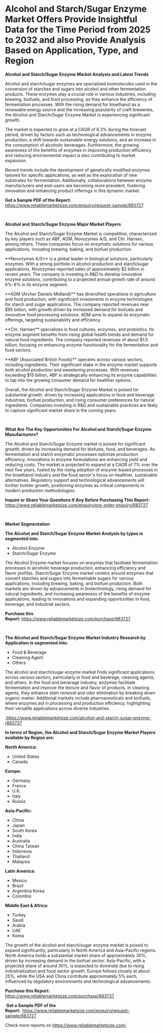 <p><h1>Alcohol and Starch/Sugar Enzyme Market Offers Provide Insightful Data for the Time Period from 2025 to 2032 and also Provide Analysis Based on Application, Type, and Region</h1></p><p><strong>Alcohol and Starch/Sugar Enzyme Market Analysis and Latest Trends</strong></p>
<p><p>Alcohol and starch/sugar enzymes are specialized biomolecules used in the conversion of starches and sugars into alcohol and other fermentation products. These enzymes play a crucial role in various industries, including brewing, biofuels, and food processing, as they enhance the efficiency of fermentation processes. With the rising demand for bioethanol as a renewable energy source and the increasing popularity of craft breweries, the Alcohol and Starch/Sugar Enzyme Market is experiencing significant growth.</p><p>The market is expected to grow at a CAGR of 8.3% during the forecast period, driven by factors such as technological advancements in enzyme production, a shift towards sustainable energy solutions, and an increase in the consumption of alcoholic beverages. Furthermore, the growing awareness of the benefits of enzymes in improving production efficiency and reducing environmental impact is also contributing to market expansion. </p><p>Recent trends include the development of genetically modified enzymes tailored for specific applications, as well as the exploration of new substrates for fermentation. Additionally, collaborations between enzyme manufacturers and end-users are becoming more prevalent, fostering innovation and enhancing product offerings in this dynamic market.</p></p>
<p><strong>Get a Sample PDF of the Report:&nbsp;</strong> <a href="https://www.reliablemarketsize.com/enquiry/request-sample/883727?utm_campaign=2778&utm_medium=2&utm_source=Github&utm_content=ia&utm_term=02042025&utm_id=alcohol-and-starchsugar-enzyme">https://www.reliablemarketsize.com/enquiry/request-sample/883727</a></p>
<p>&nbsp;</p>
<p><strong>Alcohol and Starch/Sugar Enzyme Major Market Players</strong></p>
<p><p>The Alcohol and Starch/Sugar Enzyme Market is competitive, characterized by key players such as ABF, ADM, Novozymes A/S, and Chr. Hansen, among others. These companies focus on enzymatic solutions for various applications, including brewing, baking, and biofuel production.</p><p>**Novozymes A/S** is a global leader in biological solutions, particularly enzymes. With a strong portfolio in alcohol production and starch/sugar applications, Novozymes reported sales of approximately $2 billion in recent years. The company is investing in R&D to develop innovative enzyme solutions, contributing to a projected annual growth rate of around 6%-8% in its enzyme segment.</p><p>**ADM (Archer Daniels Midland)** has diversified operations in agriculture and food production, with significant investments in enzyme technologies for starch and sugar applications. The company reported revenues near $85 billion, with growth driven by increased demand for biofuels and innovative food processing solutions. ADM aims to expand its enzymatic offerings, targeting sustainability and efficiency.</p><p>**Chr. Hansen** specializes in food cultures, enzymes, and probiotics. Its enzyme segment benefits from rising global health trends and demand for natural food ingredients. The company reported revenues of about $1.5 billion, focusing on enhancing enzyme functionality for the fermentation and food sectors.</p><p>**ABF (Associated British Foods)** operates across various sectors, including ingredients. Their significant stake in the enzyme market supports both alcohol production and sweetening processes. With revenues exceeding $15 billion, ABF is strategically enhancing its enzyme capabilities to tap into the growing consumer demand for healthier options.</p><p>Overall, the Alcohol and Starch/Sugar Enzyme Market is poised for substantial growth, driven by increasing applications in food and beverage industries, biofuel production, and rising consumer preferences for natural ingredients. Companies investing in R&D and sustainable practices are likely to capture significant market share in the coming years.</p></p>
<p>&nbsp;</p>
<p><strong>What Are The Key Opportunities For Alcohol and Starch/Sugar Enzyme Manufacturers?</strong></p>
<p><p>The Alcohol and Starch/Sugar Enzyme market is poised for significant growth, driven by increasing demand for biofuels, food, and beverages. As fermentation and starch enzymatic processes optimize production efficiency, innovations in enzyme formulations are enhancing yield and reducing costs. The market is projected to expand at a CAGR of 7% over the next five years, fueled by the rising adoption of enzyme-based processes in the bioethanol industry and the food sector's focus on healthier, sustainable alternatives. Regulatory support and technological advancements will further bolster growth, positioning enzymes as critical components in modern production methodologies.</p></p>
<p><strong>Inquire or Share Your Questions If Any Before Purchasing This Report:</strong> <a href="https://www.reliablemarketsize.com/enquiry/pre-order-enquiry/883727?utm_campaign=2778&utm_medium=2&utm_source=Github&utm_content=ia&utm_term=02042025&utm_id=alcohol-and-starchsugar-enzyme">https://www.reliablemarketsize.com/enquiry/pre-order-enquiry/883727</a></p>
<p>&nbsp;</p>
<p><strong>Market Segmentation</strong></p>
<p><strong>The Alcohol and Starch/Sugar Enzyme Market Analysis by types is segmented into:</strong></p>
<p><ul><li>Alcohol Enzyme</li><li>Starch/Sugar Enzyme</li></ul></p>
<p><p>The Alcohol Enzyme market focuses on enzymes that facilitate fermentation processes in alcoholic beverage production, enhancing efficiency and flavor profiles. Starch/Sugar Enzyme market centers around enzymes that convert starches and sugars into fermentable sugars for various applications, including brewing, baking, and biofuel production. Both markets are driven by advancements in biotechnology, rising demand for natural ingredients, and increasing awareness of the benefits of enzyme applications, leading to innovations and expanding opportunities in food, beverage, and industrial sectors.</p></p>
<p><strong>Purchase this Report:&nbsp;</strong><a href="https://www.reliablemarketsize.com/purchase/883727?utm_campaign=2778&utm_medium=2&utm_source=Github&utm_content=ia&utm_term=02042025&utm_id=alcohol-and-starchsugar-enzyme">https://www.reliablemarketsize.com/purchase/883727</a></p>
<p>&nbsp;</p>
<p><strong>The Alcohol and Starch/Sugar Enzyme Market Industry Research by Application is segmented into:</strong></p>
<p><ul><li>Food & Beverage</li><li>Cleaning Agent</li><li>Others</li></ul></p>
<p><p>The alcohol and starch/sugar enzyme market finds significant applications across various sectors, particularly in food and beverage, cleaning agents, and others. In the food and beverage industry, enzymes facilitate fermentation and improve the texture and flavor of products. In cleaning agents, they enhance stain removal and odor elimination by breaking down organic matter. Additional markets include pharmaceuticals and biofuels, where enzymes aid in processing and production efficiency, highlighting their versatile applications across diverse industries.</p></p>
<p><a href="https://www.reliablemarketsize.com/alcohol-and-starch-sugar-enzyme-r883727?utm_campaign=2778&utm_medium=2&utm_source=Github&utm_content=ia&utm_term=02042025&utm_id=alcohol-and-starchsugar-enzyme">&nbsp;https://www.reliablemarketsize.com/alcohol-and-starch-sugar-enzyme-r883727</a></p>
<p><strong>In terms of Region, the Alcohol and Starch/Sugar Enzyme Market Players available by Region are:</strong></p>
<p>
    <p> <strong> North America: </strong>
        <ul>
            <li>United States</li>
            <li>Canada</li>
        </ul>
        </p> 
    <p> <strong> Europe: </strong>
        <ul>
            <li>Germany</li>
            <li>France</li>
            <li>U.K.</li>
            <li>Italy</li>
            <li>Russia</li>
        </ul>
        </p> 
    <p> <strong> Asia-Pacific: </strong>
        <ul>
            <li>China</li>
            <li>Japan</li>
            <li>South Korea</li>
            <li>India</li>
            <li>Australia</li>
            <li>China Taiwan</li>
            <li>Indonesia</li>
            <li>Thailand</li>
            <li>Malaysia</li>
        </ul>
        </p> 
    <p> <strong> Latin America: </strong>
        <ul>
            <li>Mexico</li>
            <li>Brazil</li>
            <li>Argentina Korea</li>
            <li>Colombia</li>
        </ul>
        </p> 
    <p> <strong> Middle East & Africa: </strong>
        <ul>
            <li>Turkey</li>
            <li>Saudi</li>
            <li>Arabia</li>
            <li>UAE</li>
            <li>Korea</li>
        </ul>
    </p>
    </p>
<p><p>The growth of the alcohol and starch/sugar enzyme market is poised to expand significantly, particularly in North America and Asia-Pacific regions. North America holds a substantial market share of approximately 35%, driven by increasing demand in the biofuel sector. Asia-Pacific, with a projected share of around 30%, is expected to dominate due to rising industrialization and food sector growth. Europe follows closely at about 25%, while the USA and China contribute approximately 5% each, influenced by regulatory environments and technological advancements.</p></p>
<p><strong>Purchase this Report: </strong><a href="https://www.reliablemarketsize.com/purchase/883727?utm_campaign=2778&utm_medium=2&utm_source=Github&utm_content=ia&utm_term=02042025&utm_id=alcohol-and-starchsugar-enzyme">https://www.reliablemarketsize.com/purchase/883727</a></p>
<p>&nbsp;<strong>Get a Sample PDF of the Report:&nbsp;&nbsp;</strong><a href="https://www.reliablemarketsize.com/enquiry/request-sample/883727?utm_campaign=2778&utm_medium=2&utm_source=Github&utm_content=ia&utm_term=02042025&utm_id=alcohol-and-starchsugar-enzyme">https://www.reliablemarketsize.com/enquiry/request-sample/883727</a></p>
<p><strong></strong></p>
<p>Check more reports on <a href="https://www.reliablemarketsize.com/?utm_campaign=2778&utm_medium=2&utm_source=Github&utm_content=ia&utm_term=02042025&utm_id=alcohol-and-starchsugar-enzyme">https://www.reliablemarketsize.com/</a></p>